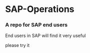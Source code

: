 # SAP-Operations
### A repo for SAP end users
End users in SAP will find it very useful



please try it
